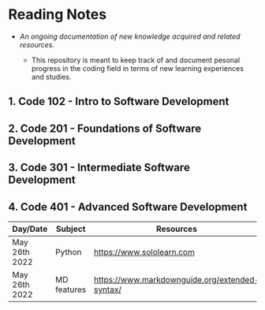 # Reading Notes
 - *An ongoing documentation of new knowledge acquired and related resources.*

   - This repository is meant to keep track of and document pesonal progress in the coding field in terms of new learning experiences and studies.

## **1. Code 102** - Intro to Software Development
## **2. Code 201** - Foundations of Software Development
## **3. Code 301** - Intermediate Software Development
## **4. Code 401** - Advanced Software Development


| Day/Date | Subject | Resources | Remarks |
| -------- | ------- | --------- | ------- |
| May 26th 2022 | Python | https://www.sololearn.com | Python Core - new |
| May 26th 2022 | MD features | https://www.markdownguide.org/extended-syntax/ | Revision |